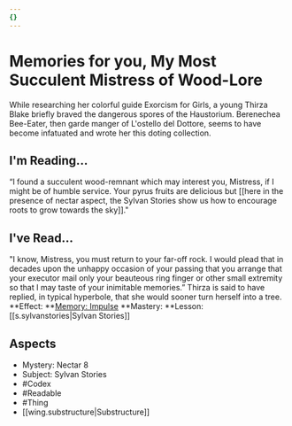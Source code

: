 ```yaml
---
{}
---
```

# Memories for you, My Most Succulent Mistress of Wood-Lore
While researching her colorful guide Exorcism for Girls, a young Thirza Blake briefly braved the dangerous spores of the Haustorium. Berenechea Bee-Eater, then garde manger of L'ostello del Dottore, seems to have become infatuated and wrote her this doting collection.
## I'm Reading...
“I found a succulent wood-remnant which may interest you, Mistress, if I might be of humble service. Your pyrus fruits are delicious but [[here in the presence of nectar aspect, the Sylvan Stories show us how to encourage roots to grow towards the sky]]."
## I've Read...
"I know, Mistress, you must return to your far-off rock. I would plead that in decades upon the unhappy occasion of your passing that you arrange that your executor mail only your beauteous ring finger or other small extremity so that I may taste of your  inimitable memories.” Thirza is said to have replied, in typical hyperbole, that she would sooner turn herself into a tree.
**Effect: **[Memory: Impulse](https://uadaf.theevilroot.xyz/rowenarium/element/mem.impulse)
**Mastery: **Lesson: [[s.sylvanstories|Sylvan Stories]]
## Aspects
- Mystery: Nectar 8
- Subject: Sylvan Stories
- #Codex
- #Readable
- #Thing
- [[wing.substructure|Substructure]]